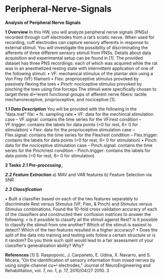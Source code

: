 # Peripheral-Nerve-Signals

**Analysis of Peripheral Nerve Signals**

**1 Overview**
In this HW, you will analyze peripheral nerve signals (PNSs) recorded through cuff electrodes from a rat’s sciatic nerve. When used for recording, cuff electrodes can capture sensory afferents in response to external stimuli. You will investigate the possibility of discriminating the afferents of three different
sensory stimuli from PNSs.
Details about data acquisition and experimental setup can be found in [1]. The provided dataset has three PNS recordings: each of which was acquired while the rat was in an anesthetized resting state with intermittent application of one of the following stimuli:
• VF: mechanical stimulus of the plantar skin using a Von Frey (VF) filament
• Flex: proprioceptive stimulus provoked by passively flexing the toes
• Pinch: nociceptive stimulus provoked by pinching the toes using fine forceps
The stimuli were specifically chosen to target three di↵erent functional groups of afferent nerve fibers: tactile mechanoreceptive, proprioceptive, and nociceptive [1].

_**1.1 Data Description**_
You will be provided with the following in the ”data.mat” file:
• fs: sampling rate
• VF: data for the mechincal stimulation case
– VF.signal: contains the time series for the VF/rest condition
– VF.trigger: contains the labels for data points (=0 for rest, 6= 0 for stimulation)
• Flex: data for the proprioceptive stimulation case
– Flex.signal: contains the time series for the Flex/rest condition
– Flex.trigger: contains the labels for data points (=0 for rest, 6= 0 for stimulation)
• Pinch: data for the nociceptive stimulation case
– Pinch.signal: contains the time series for the Pinch/rest condition
– Pinch.trigger: contains the labels for data points (=0 for rest, 6= 0 for stimulation)

**2 Tasks**
_**2.1 Pre-processing**__

_**2.2 Feature Extraction**_
a) MAV and VAR features
b) Feature Selection via SNR

_**2.3 Classification**_

• Built a classifier based on each of the two features separately to discriminate Rest versus Stimulus (VF, Flex, & Pinch) and Stimulus versus Stimulus combinations. Found the 10-fold cross validation accuracy of each of the classifiers and constructed their confusion matrices to answer the following:
• Is it possible to classify all the stimuli against Rest? Is it possible to classify the stimuli from one another? Which of the stimuli is easiest to detect? Which of the two features resulted in a higher accuracy?
• Does the split of the data into training and testing sets follow a certain structure or is it random? Do you think such split would lead to a fair assessment of your classifier’s generalization ability? Why?

**References**
[1] S. Raspopovic, J. Carpaneto, E. Udina, X. Navarro, and S. Micera, ”On the identification of sensory
information from mixed nerves by using single-channel cu↵ electrodes,” Journal of NeuroEngineering
and Rehabilitation, vol. 7, no. 1, p. 17, 2010/04/27 2010.
3
